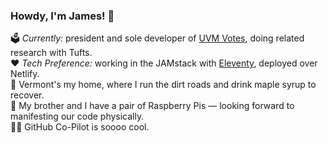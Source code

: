 <h3>Howdy, I'm James! 🤝</h3>

🗳 <em>Currently:</em> president and sole developer of <a href="https://uvm.vote">UVM Votes</a>, doing related research with Tufts.  
❤️ <em>Tech Preference:</em> working in the JAMstack with <a href="https://www.11ty.dev">Eleventy</a>, deployed over Netlify.  
🍁 Vermont's my home, where I run the dirt roads and drink maple syrup to recover.  
🤖 My brother and I have a pair of Raspberry Pis — looking forward to manifesting our code physically.  
👨‍✈️ GitHub Co-Pilot is soooo cool.
